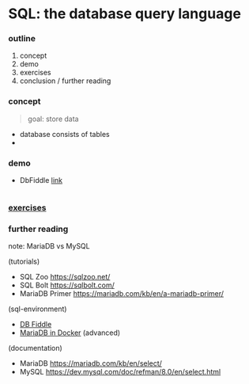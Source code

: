 # SQL: the database query language
### outline
1. concept
2. demo
3. exercises
4. conclusion / further reading

### concept
> goal: store data

- database consists of tables
- 

### demo
- DbFiddle [link](https://www.db-fiddle.com/)

```
```


### [exercises](http://sqlzoo.net)

### further reading
note: MariaDB vs MySQL


(tutorials)
- SQL Zoo https://sqlzoo.net/
- SQL Bolt https://sqlbolt.com/
- MariaDB Primer https://mariadb.com/kb/en/a-mariadb-primer/

(sql-environment)
- [DB Fiddle](https://www.db-fiddle.com/)
- [MariaDB in Docker](https://mariadb.com/kb/en/installing-and-using-mariadb-via-docker/) (advanced)

(documentation)
- MariaDB https://mariadb.com/kb/en/select/
- MySQL https://dev.mysql.com/doc/refman/8.0/en/select.html
